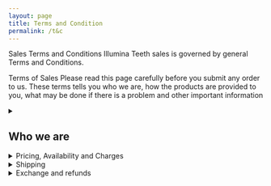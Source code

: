 ```yaml
---
layout: page
title: Terms and Condition
permalink: /t&c
---
```


Sales Terms and Conditions
Illumina Teeth sales is governed by general Terms and Conditions.

Terms of Sales
Please read this page carefully before you submit any order to us. These terms tells you who we are, how the products are provided to you, what may be done if there is a problem and other important information

<details>
<summary><h2>Who we are</h2></summary>
<br>
We are just two person handling this page. We can always be contactable via WhatsApp or email using the contact details shared. 
</details>

<details>
<summary>Pricing, Availability and Charges</summary>
<br>
All orders are subject to availability and confirmation of the order price. The delivery fee will be charged in addition which may vary. Additional costs will be informed prior to payment so that the buyer can make an informed decision.

While we may take reasonable care to ensure that the details and prices are accurate, errors may occur. If any errors are found in the price of the goods, we will inform you as soon as possible. This will give you an option to reconfirm your order at the correct price or to cancel the order. If we are unable to contact you, we will treat the order as cancelled. If you cancel and we have yet to start on your order, you will receive a full refund.

The images of the products shown on our page are for illustrative purposes only. Although we try to display our products accurately, we cannot guarantee that the pictures will accurately reflect the product. Your product and its packaging may vary slightly from the images.

If you wish to make a change on the products you have ordered, please contact us. We will let you know if the change is possible. 
</details>

<details>
<summary>Shipping</summary>
<br>
During the order process, we will attempt to deliver the products to you as soon as possible. The dispatch times may vary according to availability. If our supply of products is delayed by an event outside of our control, we will contact you as soon as possible to let you know. We will take the required steps to minimise the effect of delay for you. Provided we do this we will not be liable for delays caused by the event. 

It is the buyer’s responsibility to ensure the details provided are correct.

The courier service we engaged in will attempt delivery to the delivery address provided. If for whatever reasons, even after three deliveries attempted and still failed, the courier service will proceed to return the parcel to us. 
Please contact us immediately if it is so. Although we do not provide a refund, we can attempt to deliver it again. However the buyer will have to bear the full delivery cost incurred.
</details>

<details>
<summary>Exchange and refunds</summary>
<br>
We have a strict Quality Check (QC) protocol for our products before we dispatch them out for delivery. If we find any products faulty, we will immediately replace them before delivering them to you!
You can ask for a 1-to-1 exchange or refund within 7 days of purchase if what you have bought is faulty. However, a refund will only be initiated if the product is returned and we have checked that the other products are in tip top condition. Warranty for the product is limited to 3 months for the lights.
</details>
